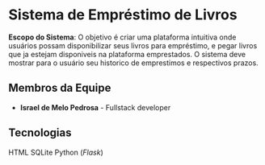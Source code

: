 # Sistema de Empréstimo de Livros
**Escopo do Sistema**: O objetivo é criar uma plataforma intuitiva onde usuários possam
disponibilizar seus livros para empréstimo, e pegar livros que ja estejam disponiveis
na plataforma emprestados. O sistema deve mostrar para o usuário seu historico de
emprestimos e respectivos prazos.

## Membros da Equipe
- **Israel de Melo Pedrosa** - Fullstack developer
 
## Tecnologias
  HTML
  SQLite
  Python (_Flask_)
